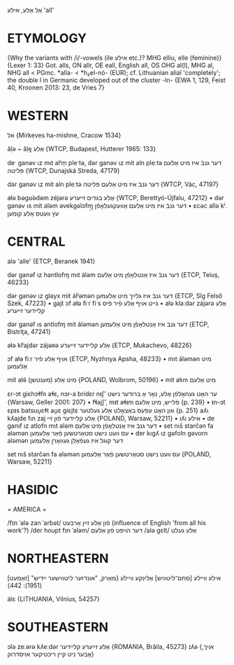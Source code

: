 אַל
אַלע, אילע
'all'

ETYMOLOGY
===========
{Why the variants with /i/-vowels (ile אילע etc.)? MHG elliu, elle (feminine)}
{Lexer 1: 33}
Got. alls, ON allr, OE eall, English all, OS OHG al(l), MHG al, NHG all < PGmc. *alla- < *h₂el-nó- (EUR); cf. Lithuanian aliaĩ 'completely'; the double l in Germanic developed out of the cluster -ln-
{EWA 1, 129, Feist 40, Kroonen 2013: 23, de Vries 7}

WESTERN
========

אל {Mirkeves ha-mishne, Cracow 1534}

ăḷə  ~ ăḷę אַלע {WTCP, Budapest, Hutterer 1965: 133}

deˑ ganəv ɩz mɩt alʲm̩ pleˑtə, dər ganəv ɩz mit aln pleːtə דער גנבֿ איז מיט אַלעם פּליטה {WTCP, Dunajská Streda, 47179}

dər ganəv ɩz mit aln pleːtə דער גנבֿ איז מיט אַלעם פּליטה {WTCP, Vác, 47197}

aɫə bəgʊ́ədəm zéjərə אַלע בגדים זייערע {WTCP, Berettyó-Újfalu, 47212}
	•	dər ganəv ɩs mit aləm əvekgəlɔfɱ̩ דער גנבֿ איז מיט אַלעם אַוועקגעלאָפֿן
	•	ɛcəc allə kʲ. עץ וועטס אַלע קומען

CENTRAL
========

alə 'alle' {ETCP, Beranek 1941}

dər ganəf ɩz hantlofɱ mɩt áləm דער גנבֿ איז אַנטלאָפֿן מיט אַלעם {ETCP, Teiuș, 46233}

dər ganəv ɩz glayx mit álʲəmən דער גנבֿ איז גלײַך מיט אַלעמען {ETCP, Sîg Felső Szek, 47223}
	•	gajt ɔf aɫə fiˑr fiˑs גייט אויף אַלע פֿיר פֿיס
	•	aɫə klaːdər zájərə אַלע קליידער זייערע

dər ganəf ɩs antlofɱ mit áləmən דער גנבֿ איז אַנטלאָפֿן מיט אַלעמען {ETCP, Bistriţa, 47241}

aɫə klʲajdər zájəʀə אַלע קליידער זייערע {ETCP, Mukachevo, 48226}

ɔf aɫə fiːr אויף אַלע פֿיר {ETCP, Nyzhnya Apsha, 48233}
	•	mɩt áləmən מיט אַלעמען

mit aɫə̃ מיט אַלע (מענטשן) {POLAND, Wolbrom, 50196}
	•	mit aɫɩm מיט אַלעם

ɛr-ɔt giɛhɔɬfn aɬɛ, nɔr-a bridɛr nᵻʃ' ער האָט געהאָלפֿן אַלע, נאָר אַ ברודער נישט {Warsaw, Geller 2001: 207}
	•	fɬajʃ', mᵻt aɬᵻm פֿלייש, מיט אַלעם {p. 239}
	•	ᵻn-ɔt ɛpᵻs batsuu̯ɛɬt au̯ɛ giɛjtɛ און האָט עפּעס באַצאָלט אַלע געלטער {p. 251}
aʎɩ kʎajde fɩn zaj אַלע קליידער פֿון זיי {POLAND, Warsaw, 52211}
	•	ɩʎɩ אילע
	•	de ganɩf ɩz atlofn mɩt aləm דער גנבֿ איז אַנטלאָפֿן מיט אַלעם 
	•	set nɩš starčən fa aləmən עס וועט נישט סטאַרטשען פֿאַר אַלעמען
	•	der kɩgʎ ɩz gəfoln gəvorn aləmən דער קוגל איז געפֿאָלן געוואָרן אַלעמען

 set nɩš starčən fa aləmən עס וועט נישט סטאַרטשען פֿאַר אַלעמען {POLAND, Warsaw, 52211}

HASIDIC
=======
= AMERICA = 

/fɪn ˈalə zan ˈarbət/ פֿון אַלע זײַן אַרבעט (influence of English 'from all his work'?)
/der houpt fɪn ˈaləm/ דער הויפּט פֿון אַלעם
/alə gɛlt/ אַלע געלט

NORTHEASTERN
==============

[זאַמעט] אילע וויילע
[סתּם־ליטוויש] אַלינקע וויילע
{מאַרק, "אונדזער ליטווישער ייִדיש" (1951): 442}

álɛ {LITHUANIA, Vilnius, 54257}

SOUTHEASTERN
==============

ɔlə zeːərə kʎeːdər אַלע זייערע קליידער {ROMANIA, Brăila, 45273}
ɪʎə {אויך, אָבער ניט קיין ריכטיקער אויסדרוק}
